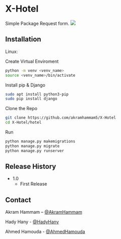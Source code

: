 # X-Hotel


Simple Package Request form.
![](header.png)

## Installation

Linux:

Create Virtual Enviroment
```sh
python -m venv <venv_name>
source <venv_name>/bin/activate
```
Install pip & Django
```sh
sudo apt install python3-pip
sudo pip install django
```

Clone the Repo
```sh
git clone https://github.com/akramhammam5/X-Hotel
cd X-Hotel/hotel
```

Run
```sh
python manage.py makemigrations
python manage.py migrate
python manage.py runserver
```

## Release History

* 1.0
    * First Release

## Contact

Akram Hammam – [@AkramHammam](https://github.com/akramhammam5) 

Hady Hany - [@HadyHany](https://twitter.com/dbader_org) 

Ahmed Hamouda - [@AhmedHamouda](https://twitter.com/dbader_org) 



 
